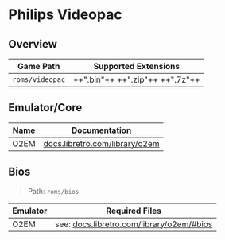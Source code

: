 # Philips Videopac

## Overview

| Game Path | Supported Extensions |
| --- | --- |
| `roms/videopac` | ++".bin"++ ++".zip"++ ++".7z"++ |

## Emulator/Core

| Name | Documentation |
| --- | --- |
| O2EM | [docs.libretro.com/library/o2em](https://docs.libretro.com/library/o2em/) |

## Bios

> Path: `roms/bios`

| Emulator | Required Files |
| -- | -- |
| O2EM | see: [docs.libretro.com/library/o2em/#bios](https://docs.libretro.com/library/o2em/#bios) |